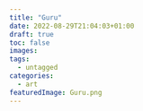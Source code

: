 ```yaml
---
title: "Guru"
date: 2022-08-29T21:04:03+01:00
draft: true
toc: false
images:
tags:
  - untagged
categories:
  - art
featuredImage: Guru.png
---
```



